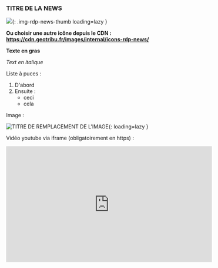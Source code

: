 ### TITRE DE LA NEWS

![](https://cdn.geotribu.fr/images/internal/icons-rdp-news/news.png){: .img-rdp-news-thumb loading=lazy }

**Ou choisir une autre icône depuis le CDN : <https://cdn.geotribu.fr/images/internal/icons-rdp-news/>**

**Texte en gras**

_Text en italique_

Liste à puces :

1. D'abord
2. Ensuite :
    - ceci
    - cela

Image :

![TITRE DE REMPLACEMENT DE L'IMAGE](https://www.trekmag.com/media/news/2018/05/ign-home.jpg){: loading=lazy }

Vidéo youtube via  iframe (obligatoirement en https) :

<iframe width="560" height="315" src="https://www.youtube-nocookie.com/embed/G_oUBeLLjKU" frameborder="0" allow="accelerometer; autoplay; encrypted-media; gyroscope; picture-in-picture" allowfullscreen></iframe>
